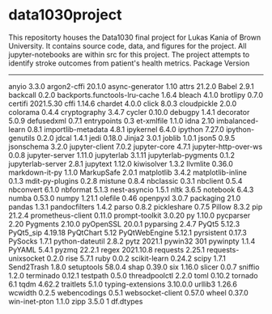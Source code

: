 # data1030project
This repositorty houses the Data1030 final project for Lukas Kania of Brown University. It contains source code, data, and figures for the project. All jupyter-notebooks are within src for this project. The project attempts to identify stroke outcomes from patient's health metrics. 
Package                       Version
----------------------------- ---------
anyio                         3.3.0
argon2-cffi                   20.1.0
async-generator               1.10
attrs                         21.2.0
Babel                         2.9.1
backcall                      0.2.0
backports.functools-lru-cache 1.6.4
bleach                        4.1.0
brotlipy                      0.7.0
certifi                       2021.5.30
cffi                          1.14.6
chardet                       4.0.0
click                         8.0.3
cloudpickle                   2.0.0
colorama                      0.4.4
cryptography                  3.4.7
cycler                        0.10.0
debugpy                       1.4.1
decorator                     5.0.9
defusedxml                    0.7.1
entrypoints                   0.3
et-xmlfile                    1.1.0
idna                          2.10
imbalanced-learn              0.8.1
importlib-metadata            4.8.1
ipykernel                     6.4.0
ipython                       7.27.0
ipython-genutils              0.2.0
jdcal                         1.4.1
jedi                          0.18.0
Jinja2                        3.0.1
joblib                        1.0.1
json5                         0.9.5
jsonschema                    3.2.0
jupyter-client                7.0.2
jupyter-core                  4.7.1
jupyter-http-over-ws          0.0.8
jupyter-server                1.11.0
jupyterlab                    3.1.11
jupyterlab-pygments           0.1.2
jupyterlab-server             2.8.1
jupytext                      1.12.0
kiwisolver                    1.3.2
llvmlite                      0.36.0
markdown-it-py                1.1.0
MarkupSafe                    2.0.1
matplotlib                    3.4.2
matplotlib-inline             0.1.3
mdit-py-plugins               0.2.8
mistune                       0.8.4
nbclassic                     0.3.1
nbclient                      0.5.4
nbconvert                     6.1.0
nbformat                      5.1.3
nest-asyncio                  1.5.1
nltk                          3.6.5
notebook                      6.4.3
numba                         0.53.0
numpy                         1.21.1
olefile                       0.46
openpyxl                      3.0.7
packaging                     21.0
pandas                        1.3.1
pandocfilters                 1.4.2
parso                         0.8.2
pickleshare                   0.7.5
Pillow                        8.3.2
pip                           21.2.4
prometheus-client             0.11.0
prompt-toolkit                3.0.20
py                            1.10.0
pycparser                     2.20
Pygments                      2.10.0
pyOpenSSL                     20.0.1
pyparsing                     2.4.7
PyQt5                         5.12.3
PyQt5_sip                     4.19.18
PyQtChart                     5.12
PyQtWebEngine                 5.12.1
pyrsistent                    0.17.3
PySocks                       1.7.1
python-dateutil               2.8.2
pytz                          2021.1
pywin32                       301
pywinpty                      1.1.4
PyYAML                        5.4.1
pyzmq                         22.2.1
regex                         2021.10.8
requests                      2.25.1
requests-unixsocket           0.2.0
rise                          5.7.1
ruby                          0.0.2
scikit-learn                  0.24.2
scipy                         1.7.1
Send2Trash                    1.8.0
setuptools                    58.0.4
shap                          0.39.0
six                           1.16.0
slicer                        0.0.7
sniffio                       1.2.0
terminado                     0.12.1
testpath                      0.5.0
threadpoolctl                 2.2.0
toml                          0.10.2
tornado                       6.1
tqdm                          4.62.2
traitlets                     5.1.0
typing-extensions             3.10.0.0
urllib3                       1.26.6
wcwidth                       0.2.5
webencodings                  0.5.1
websocket-client              0.57.0
wheel                         0.37.0
win-inet-pton                 1.1.0
zipp                          3.5.0
1
df.dtypes
